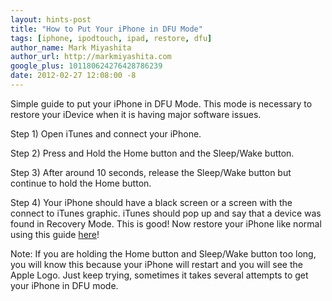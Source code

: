 ```yaml
---
layout: hints-post
title: "How to Put Your iPhone in DFU Mode"
tags: [iphone, ipodtouch, ipad, restore, dfu]
author_name: Mark Miyashita
author_url: http://markmiyashita.com
google_plus: 101180624276428786239
date: 2012-02-27 12:08:00 -8
---
```


Simple guide to put your iPhone in DFU Mode. This mode is necessary to restore your iDevice when it is having major software issues.

Step 1) Open iTunes and connect your iPhone.

Step 2) Press and Hold the Home button and the Sleep/Wake button.

Step 3) After around 10 seconds, release the Sleep/Wake button but continue to hold the Home button.

Step 4) Your iPhone should have a black screen or a screen with the connect to iTunes graphic. iTunes should pop up and say that a device was found in Recovery Mode. This is good! Now restore your iPhone like normal using this guide <a href="{{site.url}}/how-to-restore-your-iphone-ipod-touch-or-ipad/">here</a>!

Note: If you are holding the Home button and Sleep/Wake button too long, you will know this because your iPhone will restart and you will see the Apple Logo. Just keep trying, sometimes it takes several attempts to get your iPhone in DFU mode.
